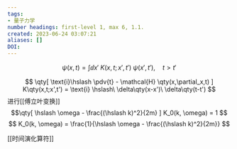 ```yaml
---
tags:
- 量子力学
number headings: first-level 1, max 6, 1.1.
created: 2023-06-24 03:07:21
aliases: []
DOI: 
---
```


$$
\psi(x,t) = \int\dd{x}'\ K(x,t;x',t')\ \psi(x',t'), \quad t > t'
$$

$$
\qty[
\text{i}\hslash \pdv{t} - \mathcal{H} \qty(x,\partial_x,t)
] K\qty(x,t;x',t') = \text{i} \hslash\ \delta\qty(x-x')\ \delta\qty(t-t')
$$
进行[[傅立叶变换]]
$$\qty[
\hslash \omega - \frac{(\hslash k)^2}{2m}
] K_0(k, \omega) = 1
$$
$$
K_0(k, \omega) = \frac{1}{\hslash \omega - \frac{(\hslash k)^2}{2m}}
$$

[[时间演化算符]]